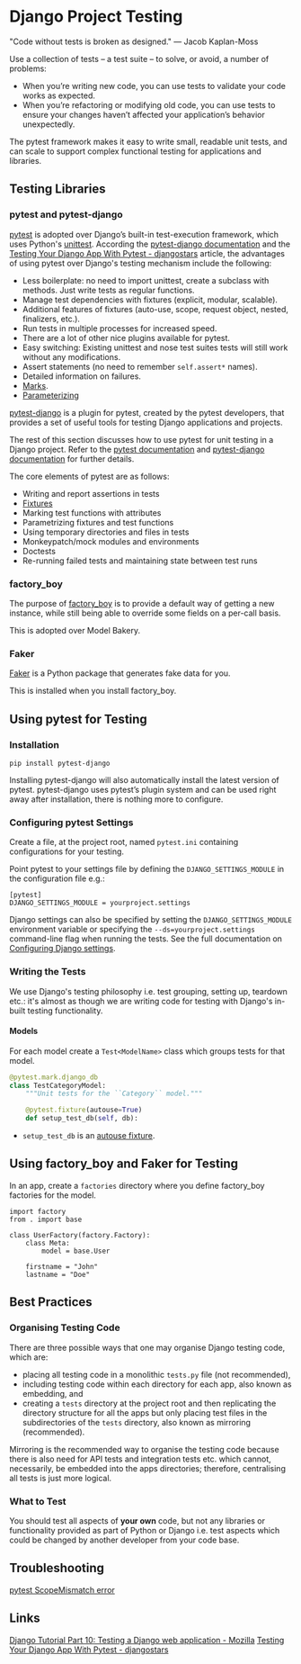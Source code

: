 # Django Project Testing

<!--
- Store providers in Python file for speed.
-->

"Code without tests is broken as designed." &mdash; Jacob Kaplan-Moss

Use a collection of tests – a test suite – to solve, or avoid, a number of
problems:

- When you’re writing new code, you can use tests to validate your code works as
  expected.
- When you’re refactoring or modifying old code, you can use tests to ensure
  your changes haven’t affected your application’s behavior unexpectedly.

The pytest framework makes it easy to write small, readable unit tests, and can
scale to support complex functional testing for applications and libraries.

## Testing Libraries

### pytest and pytest-django

[pytest](https://docs.pytest.org/en/7.4.x/) is adopted over Django’s built-in
test-execution framework, which uses Python's
[unittest](https://docs.python.org/3/library/unittest.html#module-unittest).
According the
[pytest-django documentation](https://pytest-django.readthedocs.io/en/latest/)
and the
[Testing Your Django App With Pytest - djangostars](https://djangostars.com/blog/django-pytest-testing)
article, the advantages of using pytest over Django's testing mechanism include
the following:

- Less boilerplate: no need to import unittest, create a subclass with methods.
  Just write tests as regular functions.
- Manage test dependencies with fixtures (explicit, modular, scalable).
- Additional features of fixtures (auto-use, scope, request object, nested,
  finalizers, etc.).
- Run tests in multiple processes for increased speed.
- There are a lot of other nice plugins available for pytest.
- Easy switching: Existing unittest and nose test suites tests will still work
  without any modifications.
- Assert statements (no need to remember `self.assert*` names).
- Detailed information on failures.
- [Marks](https://doc.pytest.org/en/latest/how-to/mark.html#mark).
- [Parameterizing](https://docs.pytest.org/en/latest/how-to/parametrize.html)

[pytest-django](https://pytest-django.readthedocs.io/en/latest/) is a plugin for
pytest, created by the pytest developers, that provides a set of useful tools
for testing Django applications and projects.

The rest of this section discusses how to use pytest for unit testing in a
Django project. Refer to the
[pytest documentation](https://docs.pytest.org/en/stable/contents.html) and
[pytest-django documentation](https://pytest-django.readthedocs.io/en/latest/)
for further details.

The core elements of pytest are as follows:

- Writing and report assertions in tests
- [Fixtures](https://docs.pytest.org/en/stable/how-to/fixtures.html)
- Marking test functions with attributes
- Parametrizing fixtures and test functions
- Using temporary directories and files in tests
- Monkeypatch/mock modules and environments
- Doctests
- Re-running failed tests and maintaining state between test runs

### factory_boy

The purpose of
[factory_boy](https://factoryboy.readthedocs.io/en/stable/introduction.html#basic-usage)
is to provide a default way of getting a new instance, while still being able to
override some fields on a per-call basis.

This is adopted over Model Bakery.

<!--
- Strong relationship between faker and factory-boy.
-->

### Faker

[Faker](https://faker.readthedocs.io/en/master/) is a Python package that
generates fake data for you.

This is installed when you install factory_boy.

## Using pytest for Testing

### Installation

```
pip install pytest-django
```

Installing pytest-django will also automatically install the latest version of
pytest. pytest-django uses pytest’s plugin system and can be used right away
after installation, there is nothing more to configure.

### Configuring pytest Settings

Create a file, at the project root, named `pytest.ini` containing configurations
for your testing.

Point pytest to your settings file by defining the `DJANGO_SETTINGS_MODULE` in
the configuration file e.g.:

```
[pytest]
DJANGO_SETTINGS_MODULE = yourproject.settings
```

Django settings can also be specified by setting the `DJANGO_SETTINGS_MODULE`
environment variable or specifying the `--ds=yourproject.settings` command-line
flag when running the tests. See the full documentation on
[Configuring Django settings](https://pytest-django.readthedocs.io/en/latest/configuring_django.html#configuring-django-settings).

### Writing the Tests

We use Django's testing philosophy i.e. test grouping, setting up, teardown
etc.: it's almost as though we are writing code for testing with Django's
in-built testing functionality.

#### Models

For each model create a `Test<ModelName>` class which groups tests for that
model.

```python
@pytest.mark.django_db
class TestCategoryModel:
    """Unit tests for the ``Category`` model."""

    @pytest.fixture(autouse=True)
    def setup_test_db(self, db):
```

- `setup_test_db` is an
  [autouse fixture](https://docs.pytest.org/en/stable/how-to/fixtures.html#autouse-fixtures-fixtures-you-don-t-have-to-request).

## Using factory_boy and Faker for Testing

In an app, create a `factories` directory where you define factory_boy factories
for the model.

```
import factory
from . import base

class UserFactory(factory.Factory):
    class Meta:
        model = base.User

    firstname = "John"
    lastname = "Doe"
```

## Best Practices

### Organising Testing Code

There are three possible ways that one may organise Django testing code, which
are:

- placing all testing code in a monolithic `tests.py` file (not recommended),
- including testing code within each directory for each app, also known as
  embedding, and
- creating a `tests` directory at the project root and then replicating the
  directory structure for all the apps but only placing test files in the
  subdirectories of the `tests` directory, also known as mirroring
  (recommended).

Mirroring is the recommended way to organise the testing code because there is
also need for API tests and integration tests etc. which cannot, necessarily, be
embedded into the apps directories; therefore, centralising all tests is just
more logical.

### What to Test

You should test all aspects of **your own** code, but not any libraries or
functionality provided as part of Python or Django i.e. test aspects which could
be changed by another developer from your code base.

## Troubleshooting

[pytest ScopeMismatch error](https://stackoverflow.com/questions/51783757/pytest-scopemismatch-error-how-to-use-fixtures-properly)

## Links

[Django Tutorial Part 10: Testing a Django web application - Mozilla](https://developer.mozilla.org/en-US/docs/Learn/Server-side/Django/Testing)
[Testing Your Django App With Pytest - djangostars](https://djangostars.com/blog/django-pytest-testing)
